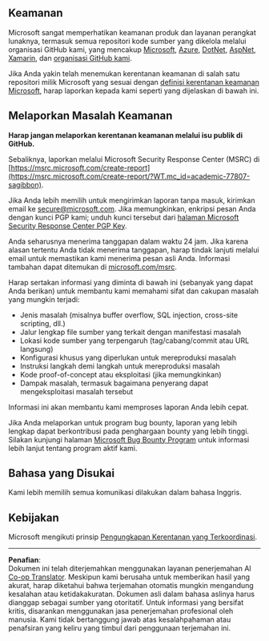 <!--
CO_OP_TRANSLATOR_METADATA:
{
  "original_hash": "4ecc3bf2e27983d4c780be6f26ee6228",
  "translation_date": "2025-08-27T21:58:43+00:00",
  "source_file": "SECURITY.md",
  "language_code": "id"
}
-->
## Keamanan

Microsoft sangat memperhatikan keamanan produk dan layanan perangkat lunaknya, termasuk semua repositori kode sumber yang dikelola melalui organisasi GitHub kami, yang mencakup [Microsoft](https://github.com/Microsoft), [Azure](https://github.com/Azure), [DotNet](https://github.com/dotnet), [AspNet](https://github.com/aspnet), [Xamarin](https://github.com/xamarin), dan [organisasi GitHub kami](https://opensource.microsoft.com/?WT.mc_id=academic-77807-sagibbon).

Jika Anda yakin telah menemukan kerentanan keamanan di salah satu repositori milik Microsoft yang sesuai dengan [definisi kerentanan keamanan Microsoft](https://docs.microsoft.com/previous-versions/tn-archive/cc751383(v=technet.10)/?WT.mc_id=academic-77807-sagibbon), harap laporkan kepada kami seperti yang dijelaskan di bawah ini.

## Melaporkan Masalah Keamanan

**Harap jangan melaporkan kerentanan keamanan melalui isu publik di GitHub.**

Sebaliknya, laporkan melalui Microsoft Security Response Center (MSRC) di [https://msrc.microsoft.com/create-report](https://msrc.microsoft.com/create-report/?WT.mc_id=academic-77807-sagibbon).

Jika Anda lebih memilih untuk mengirimkan laporan tanpa masuk, kirimkan email ke [secure@microsoft.com](mailto:secure@microsoft.com). Jika memungkinkan, enkripsi pesan Anda dengan kunci PGP kami; unduh kunci tersebut dari [halaman Microsoft Security Response Center PGP Key](https://www.microsoft.com/msrc/pgp-key-msrc/?WT.mc_id=academic-77807-sagibbon).

Anda seharusnya menerima tanggapan dalam waktu 24 jam. Jika karena alasan tertentu Anda tidak menerima tanggapan, harap tindak lanjuti melalui email untuk memastikan kami menerima pesan asli Anda. Informasi tambahan dapat ditemukan di [microsoft.com/msrc](https://www.microsoft.com/msrc/?WT.mc_id=academic-77807-sagibbon).

Harap sertakan informasi yang diminta di bawah ini (sebanyak yang dapat Anda berikan) untuk membantu kami memahami sifat dan cakupan masalah yang mungkin terjadi:

  * Jenis masalah (misalnya buffer overflow, SQL injection, cross-site scripting, dll.)
  * Jalur lengkap file sumber yang terkait dengan manifestasi masalah
  * Lokasi kode sumber yang terpengaruh (tag/cabang/commit atau URL langsung)
  * Konfigurasi khusus yang diperlukan untuk mereproduksi masalah
  * Instruksi langkah demi langkah untuk mereproduksi masalah
  * Kode proof-of-concept atau eksploitasi (jika memungkinkan)
  * Dampak masalah, termasuk bagaimana penyerang dapat mengeksploitasi masalah tersebut

Informasi ini akan membantu kami memproses laporan Anda lebih cepat.

Jika Anda melaporkan untuk program bug bounty, laporan yang lebih lengkap dapat berkontribusi pada penghargaan bounty yang lebih tinggi. Silakan kunjungi halaman [Microsoft Bug Bounty Program](https://microsoft.com/msrc/bounty/?WT.mc_id=academic-77807-sagibbon) untuk informasi lebih lanjut tentang program aktif kami.

## Bahasa yang Disukai

Kami lebih memilih semua komunikasi dilakukan dalam bahasa Inggris.

## Kebijakan

Microsoft mengikuti prinsip [Pengungkapan Kerentanan yang Terkoordinasi](https://www.microsoft.com/msrc/cvd/?WT.mc_id=academic-77807-sagibbon).

---

**Penafian**:  
Dokumen ini telah diterjemahkan menggunakan layanan penerjemahan AI [Co-op Translator](https://github.com/Azure/co-op-translator). Meskipun kami berusaha untuk memberikan hasil yang akurat, harap diketahui bahwa terjemahan otomatis mungkin mengandung kesalahan atau ketidakakuratan. Dokumen asli dalam bahasa aslinya harus dianggap sebagai sumber yang otoritatif. Untuk informasi yang bersifat kritis, disarankan menggunakan jasa penerjemahan profesional oleh manusia. Kami tidak bertanggung jawab atas kesalahpahaman atau penafsiran yang keliru yang timbul dari penggunaan terjemahan ini.